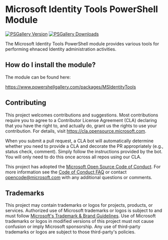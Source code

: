 # Microsoft Identity Tools PowerShell Module

[![PSGallery Version](https://img.shields.io/powershellgallery/v/MSIdentityTools)](https://www.powershellgallery.com/packages/MSIdentityTools) 
[![PSGallery Downloads](https://img.shields.io/powershellgallery/dt/MSIdentityTools)](https://www.powershellgallery.com/packages/MSIdentityTools)

The Microsoft Identity Tools PowerShell module provides various tools for performing ehnaced Identity administration activities.

## How do I install the module?
 
The module can be found here:
 
  https://www.powershellgallery.com/packages/MSIdentityTools
  
## Contributing

This project welcomes contributions and suggestions.  Most contributions require you to agree to a
Contributor License Agreement (CLA) declaring that you have the right to, and actually do, grant us
the rights to use your contribution. For details, visit https://cla.opensource.microsoft.com.

When you submit a pull request, a CLA bot will automatically determine whether you need to provide
a CLA and decorate the PR appropriately (e.g., status check, comment). Simply follow the instructions
provided by the bot. You will only need to do this once across all repos using our CLA.

This project has adopted the [Microsoft Open Source Code of Conduct](https://opensource.microsoft.com/codeofconduct/).
For more information see the [Code of Conduct FAQ](https://opensource.microsoft.com/codeofconduct/faq/) or
contact [opencode@microsoft.com](mailto:opencode@microsoft.com) with any additional questions or comments.

## Trademarks

This project may contain trademarks or logos for projects, products, or services. Authorized use of Microsoft 
trademarks or logos is subject to and must follow 
[Microsoft's Trademark & Brand Guidelines](https://www.microsoft.com/en-us/legal/intellectualproperty/trademarks/usage/general).
Use of Microsoft trademarks or logos in modified versions of this project must not cause confusion or imply Microsoft sponsorship.
Any use of third-party trademarks or logos are subject to those third-party's policies.
